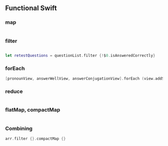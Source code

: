 ## Functional Swift


### map

```swift

```

### filter

```swift

let retestQuestions = questionList.filter {!$0.isAnsweredCorrectly}
```

### forEach

```swift
[pronounView, answerWellView, answerConjugationView].forEach (view.addSubview)
```

### reduce

```swift

```

### flatMap, compactMap

```swift

```

### Combining

```swift
arr.filter {}.compactMap {}
```
